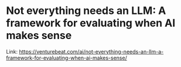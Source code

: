 # Not everything needs an LLM: A framework for evaluating when AI makes sense

Link: https://venturebeat.com/ai/not-everything-needs-an-llm-a-framework-for-evaluating-when-ai-makes-sense/

